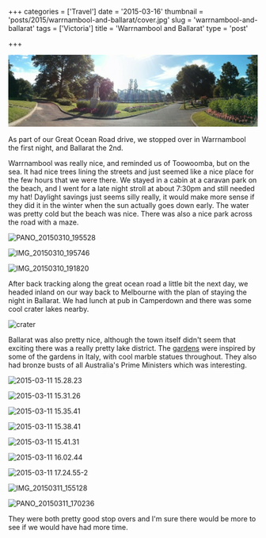 +++
categories = ['Travel']
date = '2015-03-16'
thumbnail = 'posts/2015/warrnambool-and-ballarat/cover.jpg'
slug = 'warrnambool-and-ballarat'
tags = ['Victoria']
title = 'Warrnambool and Ballarat'
type = 'post'

+++

![cover](cover.jpg)

As part of our Great Ocean Road drive, we stopped over in Warrnambool the first night, and Ballarat the 2nd.

Warrnambool was really nice, and reminded us of Toowoomba, but on the sea. It had nice trees lining the streets and just seemed like a nice place for the few hours that we were there. We stayed in a cabin at a caravan park on the beach, and I went for a late night stroll at about 7:30pm and still needed my hat! Daylight savings just seems silly really, it would make more sense if they did it in the winter when the sun actually goes down early. The water was pretty cold but the beach was nice. There was also a nice park across the road with a maze.

![PANO_20150310_195528](pano_20150310_195528.jpg)

![IMG_20150310_195746](img_20150310_195746.jpg)

![IMG_20150310_191820](img_20150310_191820.jpg)

After back tracking along the great ocean road a little bit the next day, we headed inland on our way back to Melbourne with the plan of staying the night in Ballarat. We had lunch at pub in Camperdown and there was some cool crater lakes nearby.

![crater](crater.jpg)

Ballarat was also pretty nice, although the town itself didn't seem that exciting there was a really pretty lake district. The [gardens](http://en.wikipedia.org/wiki/Ballarat_Botanical_Gardens) were inspired by some of the gardens in Italy, with cool marble statues throughout. They also had bronze busts of all Australia's Prime Ministers which was interesting.

![2015-03-11 15.28.23](2015-03-11-15-28-23.jpg)

![2015-03-11 15.31.26](2015-03-11-15-31-26.jpg)

![2015-03-11 15.35.41](2015-03-11-15-35-41.jpg)

![2015-03-11 15.38.41](2015-03-11-15-38-41.jpg)

![2015-03-11 15.41.31](2015-03-11-15-41-31.jpg)

![2015-03-11 16.02.44](2015-03-11-16-02-44.jpg)

![2015-03-11 17.24.55-2](2015-03-11-17-24-55-2.jpg)

![IMG_20150311_155128](img_20150311_155128.jpg)

![PANO_20150311_170236](pano_20150311_170236.jpg)

They were both pretty good stop overs and I'm sure there would be more to see if we would have had more time.